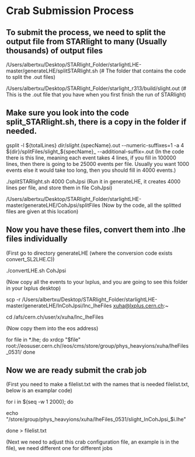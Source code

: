 # Crab Submission Process

## To submit the process, we need to split the output file from STARlight to many (Usually thousands) of output files

/Users/albertxu/Desktop/STARlight_Folder/starlightLHE-master/generateLHE/splitSTARlight.sh (# The folder that contains the code to split the .out files)

/Users/albertxu/Desktop/STARlight_Folder/starlight_r313/build/slight.out (# This is the .out file that you have when you first finish the run of STARlight)

## Make sure you look into the code split_STARlight.sh, there is a copy in the folder if needed.
gsplit -l ${totalLines} ${dir}/slight.${specName}.out  --numeric-suffixes=1  -a 4   ${dir}/splitFiles/slight_${specName}_  --additional-suffix=.out
(In the code there is this line, meaning each event takes 4 lines, if you fill in 100000 lines, then there is going to be 25000 events per file. Usually you want 1000 events else it would take too long, then you should fill in 4000 events.)

./splitSTARlight.sh 4000 CohJpsi (Run it in generateLHE, it creates 4000 lines per file, and store them in file CohJpsi)

/Users/albertxu/Desktop/STARlight_Folder/starlightLHE-master/generateLHE/CohJpsi/splitFiles (Now by the code, all the splitted files are given at this location)

## Now you have these files, convert them into .lhe files individually
(First go to directory generateLHE (where the conversion code exists convert_SL2LHE.C))

./convertLHE.sh CohJpsi

(Now copy all the events to your lxplus, and you are going to see this folder in your lxplus desktop)

scp -r /Users/albertxu/Desktop/STARlight_Folder/starlightLHE-master/generateLHE/InCohJpsi/Inc_lheFiles xuha@lxplus.cern.ch:~

cd /afs/cern.ch/user/x/xuha/Inc_lheFiles

(Now copy them into the eos address)

for file in *.lhe; do
  xrdcp "$file" root://eosuser.cern.ch//eos/cms/store/group/phys_heavyions/xuha/lheFiles_0531/
done

## Now we are ready submit the crab job
(First you need to make a filelist.txt with the names that is needed filelist.txt, below is an examplar code)

for i in $(seq -w 1 2000); do

  echo "/store/group/phys_heavyions/xuha/lheFiles_0531/slight_InCohJpsi_$i.lhe"
  
done > filelist.txt

(Next we need to adjust this crab configuration file, an example is in the file), we need different one for different jobs

